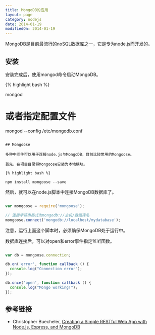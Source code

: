 ```yaml
---
title: MongoDB的应用
layout: page
category: nodejs
date: 2014-01-19
modifiedOn: 2014-01-19
---
```


MongoDB是目前最流行的noSQL数据库之一，它是专为node.js而开发的。

## 安装

安装完成后，使用mongod命令启动MongoDB。

{% highlight bash %}

mongod

# 或者指定配置文件
mongod --config /etc/mongodb.conf

```

## Mongoose

多种中间件可以用于连接node.js与MongoDB，目前比较常用的Mongoose。

首先，在项目目录将Mongoose安装为本地模块。

{% highlight bash %}

npm install mongoose --save

```

然后，就可以在node.js脚本中连接MongoDB数据库了。

```javascript

var mongoose = require('mongoose');

// 连接字符串格式为mongodb://主机/数据库名
mongoose.connect('mongodb://localhost/mydatabase');

```

注意，运行上面这个脚本时，必须确保MongoDB处于运行中。

数据库连接后，可以对open和error事件指定监听函数。

```javascript

var db = mongoose.connection;

db.on('error', function callback () {
  console.log("Connection error");
});

db.once('open', function callback () {
  console.log("Mongo working!");
});

```

## 参考链接

- Christopher Buecheler, [Creating a Simple RESTful Web App with Node.js, Express, and MongoDB](http://cwbuecheler.com/web/tutorials/2014/restful-web-app-node-express-mongodb/)
